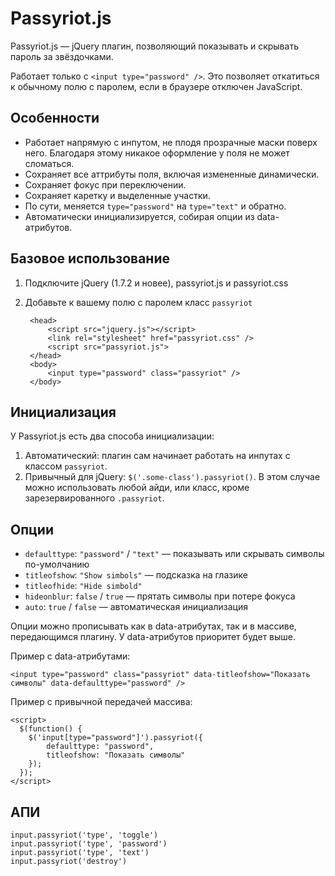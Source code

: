 # Passyriot.js

Passyriot.js — jQuery плагин, позволяющий показывать и скрывать пароль за звёздочками.

Работает только с `<input type="password" />`. Это позволяет откатиться к обычному полю с паролем, если в браузере отключен JavaScript.

## Особенности
- Работает напрямую с инпутом, не плодя прозрачные маски поверх него.  Благодаря этому никакое оформление у поля не может сломаться.
- Сохраняет все аттрибуты поля, включая измененные динамически.
- Сохраняет фокус при переключении.
- Сохраняет каретку и выделенные участки.
- По сути, меняется `type="password"` на `type="text"` и обратно.
- Автоматически инициализируется, собирая опции из data-атрибутов.


## Базовое использование
1. Подключите jQuery (1.7.2 и новее), passyriot.js и passyriot.css
2. Добавьте к вашему полю с паролем класс `passyriot`

	    <head>
    	    <script src="jquery.js"></script>
			<link rel="stylesheet" href="passyriot.css" />
			<script src="passyriot.js">
		</head>
		<body>
			<input type="password" class="passyriot" />
		</body>
		
## Инициализация
У Passyriot.js есть два способа инициализации:

1. Автоматический: плагин сам начинает работать на инпутах с классом `passyriot`.
2. Привычный для jQuery: `$('.some-class').passyriot()`. В этом случае можно использовать любой айди, или класс, кроме зарезервированного `.passyriot`.


## Опции
- `defaulttype`: `"password"` / `"text"` — показывать или скрывать символы по-умолчанию
- `titleofshow`: `"Show simbols"` — подсказка на глазике
- `titleofhide`: `"Hide simbold"`
- `hideonblur`: `false` / `true` — прятать символы при потере фокуса
- `auto`: `true` / `false` — автоматическая инициализация

Опции можно прописывать как в data-атрибутах, так и в массиве, передающимся плагину. У data-атрибутов приоритет будет выше.

Пример с data-атрибутами:

	<input type="password" class="passyriot" data-titleofshow="Показать символы" data-defaulttype="password" />

Пример с привычной передачей массива:

	<script>
	  $(function() {
    	$('input[type="password"]').passyriot({
    		defaulttype: "password",
    		titleofshow: "Показать символы"
    	});
	  });
	</script>
	

## АПИ
	input.passyriot('type', 'toggle')
	input.passyriot('type', 'password')
	input.passyriot('type', 'text')
	input.passyriot('destroy')